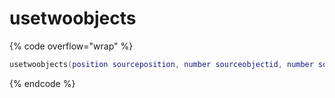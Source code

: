 # usetwoobjects

{% code overflow="wrap" %}
```lua
usetwoobjects(position sourceposition, number sourceobjectid, number sourcestackpos, position destposition, number targetobjectid, number targetstackpos)   
```
{% endcode %}
